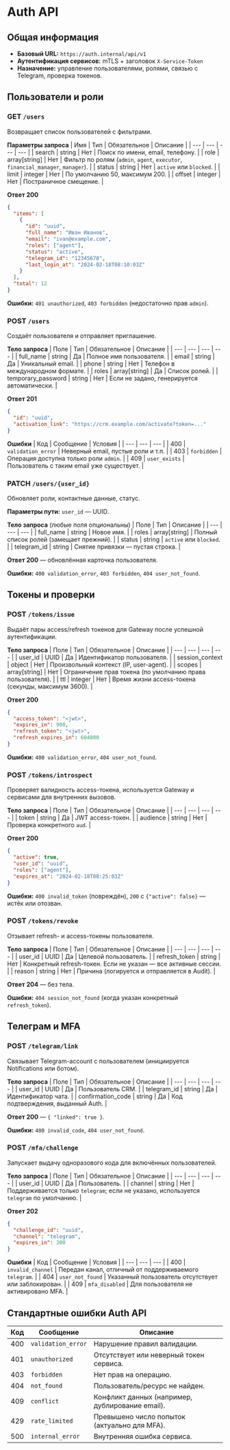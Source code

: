 # Auth API

## Общая информация
- **Базовый URL:** `https://auth.internal/api/v1`
- **Аутентификация сервисов:** mTLS + заголовок `X-Service-Token`
- **Назначение:** управление пользователями, ролями, связью с Telegram, проверка токенов.

## Пользователи и роли

### GET `/users`
Возвращает список пользователей с фильтрами.

**Параметры запроса**
| Имя | Тип | Обязательное | Описание |
| --- | --- | --- | --- |
| search | string | Нет | Поиск по имени, email, телефону. |
| role | array[string] | Нет | Фильтр по ролям (`admin`, `agent`, `executor`, `financial_manager`, `manager`). |
| status | string | Нет | `active` или `blocked`. |
| limit | integer | Нет | По умолчанию 50, максимум 200. |
| offset | integer | Нет | Постраничное смещение. |

**Ответ 200**
```json
{
  "items": [
    {
      "id": "uuid",
      "full_name": "Иван Иванов",
      "email": "ivan@example.com",
      "roles": ["agent"],
      "status": "active",
      "telegram_id": "12345678",
      "last_login_at": "2024-02-18T08:10:03Z"
    }
  ],
  "total": 12
}
```

**Ошибки:** `401 unauthorized`, `403 forbidden` (недостаточно прав `admin`).

### POST `/users`
Создаёт пользователя и отправляет приглашение.

**Тело запроса**
| Поле | Тип | Обязательное | Описание |
| --- | --- | --- | --- |
| full_name | string | Да | Полное имя пользователя. |
| email | string | Да | Уникальный email. |
| phone | string | Нет | Телефон в международном формате. |
| roles | array[string] | Да | Список ролей. |
| temporary_password | string | Нет | Если не задано, генерируется автоматически. |

**Ответ 201**
```json
{
  "id": "uuid",
  "activation_link": "https://crm.example.com/activate?token=..."
}
```

**Ошибки**
| Код | Сообщение | Условия |
| --- | --- | --- |
| 400 | `validation_error` | Неверный email, пустые роли и т.п. |
| 403 | `forbidden` | Операция доступна только роли `admin`. |
| 409 | `user_exists` | Пользователь с таким email уже существует. |

### PATCH `/users/{user_id}`
Обновляет роли, контактные данные, статус.

**Параметры пути:** `user_id` — UUID.

**Тело запроса** (любые поля опциональны)
| Поле | Тип | Описание |
| --- | --- | --- |
| full_name | string | Новое имя. |
| roles | array[string] | Полный список ролей (замещает прежний). |
| status | string | `active` или `blocked`. |
| telegram_id | string | Снятие привязки — пустая строка. |

**Ответ 200** — обновлённая карточка пользователя.

**Ошибки:** `400 validation_error`, `403 forbidden`, `404 user_not_found`.

## Токены и проверки

### POST `/tokens/issue`
Выдаёт пары access/refresh токенов для Gateway после успешной аутентификации.

**Тело запроса**
| Поле | Тип | Обязательное | Описание |
| --- | --- | --- | --- |
| user_id | UUID | Да | Идентификатор пользователя. |
| session_context | object | Нет | Произвольный контекст (IP, user-agent). |
| scopes | array[string] | Нет | Ограничение прав токена (по умолчанию права пользователя). |
| ttl | integer | Нет | Время жизни access-токена (секунды, максимум 3600). |

**Ответ 200**
```json
{
  "access_token": "<jwt>",
  "expires_in": 900,
  "refresh_token": "<jwt>",
  "refresh_expires_in": 604800
}
```

**Ошибки:** `400 validation_error`, `404 user_not_found`.

### POST `/tokens/introspect`
Проверяет валидность access-токена, используется Gateway и сервисами для внутренних вызовов.

**Тело запроса**
| Поле | Тип | Обязательное | Описание |
| --- | --- | --- | --- |
| token | string | Да | JWT access-токен. |
| audience | string | Нет | Проверка конкретного `aud`. |

**Ответ 200**
```json
{
  "active": true,
  "user_id": "uuid",
  "roles": ["agent"],
  "expires_at": "2024-02-18T08:25:03Z"
}
```

**Ошибки:** `400 invalid_token` (повреждён), `200` с `{"active": false}` — истёк или отозван.

### POST `/tokens/revoke`
Отзывает refresh- и access-токены пользователя.

**Тело запроса**
| Поле | Тип | Обязательное | Описание |
| --- | --- | --- | --- |
| user_id | UUID | Да | Целевой пользователь. |
| refresh_token | string | Нет | Конкретный refresh-токен. Если не указан — все активные сессии. |
| reason | string | Нет | Причина (логируется и отправляется в Audit). |

**Ответ 204** — без тела.

**Ошибки:** `404 session_not_found` (когда указан конкретный `refresh_token`).

## Телеграм и MFA

### POST `/telegram/link`
Связывает Telegram-account c пользователем (инициируется Notifications или ботом).

**Тело запроса**
| Поле | Тип | Обязательное | Описание |
| --- | --- | --- | --- |
| user_id | UUID | Да | Пользователь CRM. |
| telegram_id | string | Да | Идентификатор чата. |
| confirmation_code | string | Да | Код подтверждения, выданный Auth. |

**Ответ 200** — `{ "linked": true }`.

**Ошибки:** `400 invalid_code`, `404 user_not_found`.

### POST `/mfa/challenge`
Запускает выдачу одноразового кода для включённых пользователей.

**Тело запроса**
| Поле | Тип | Обязательное | Описание |
| --- | --- | --- | --- |
| user_id | UUID | Да | Пользователь. |
| channel | string | Нет | Поддерживается только `telegram`; если не указано, используется `telegram` по умолчанию. |

**Ответ 202**
```json
{
  "challenge_id": "uuid",
  "channel": "telegram",
  "expires_in": 300
}
```

**Ошибки**
| Код | Сообщение | Условия |
| --- | --- | --- |
| 400 | `invalid_channel` | Передан канал, отличный от поддерживаемого `telegram`. |
| 404 | `user_not_found` | Указанный пользователь отсутствует или заблокирован. |
| 409 | `mfa_disabled` | Для пользователя не активировано MFA. |

## Стандартные ошибки Auth API

| Код | Сообщение | Описание |
| --- | --- | --- |
| 400 | `validation_error` | Нарушение правил валидации. |
| 401 | `unauthorized` | Отсутствует или неверный токен сервиса. |
| 403 | `forbidden` | Нет прав на операцию. |
| 404 | `not_found` | Пользователь/ресурс не найден. |
| 409 | `conflict` | Конфликт данных (например, дублирование email). |
| 429 | `rate_limited` | Превышено число попыток (актуально для MFA). |
| 500 | `internal_error` | Внутренняя ошибка сервиса. |
